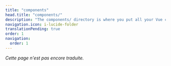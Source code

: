 ```yaml
---
title: "components"
head.title: "components/"
description: "The components/ directory is where you put all your Vue components."
navigation.icon: i-lucide-folder
translationPending: true
order: 1
navigation:
  order: 1
---
```

_Cette page n'est pas encore traduite._
